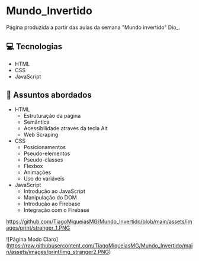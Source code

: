 # Mundo_Invertido

<p> Página produzida a partir das aulas da semana "Mundo invertido" Dio_. 
 <br/>
 

 ## 💻 Tecnologias
- HTML
- CSS
- JavaScript
 
 ## 💬 Assuntos abordados
- HTML
    - Estruturação da página
    - Semântica
    - Acessibilidade através da tecla Alt
    - Web Scraping
- CSS
    - Posicionamentos
    - Pseudo-elementos
    - Pseudo-classes
    - Flexbox
    - Animações 
    - Uso de variáveis
- JavaScript
    - Introdução ao JavaScript
    - Manipulação do DOM
    - Introdução ao Firebase
    - Integração com o Firebase
 
 https://github.com/TiagoMiqueiasMG/Mundo_Invertido/blob/main/assets/images/print/stranger_1.PNG


   ![Página Modo Claro] (https://raw.githubusercontent.com/TiagoMiqueiasMG/Mundo_Invertido/main/assets/images/print/img_stranger2.PNG)
